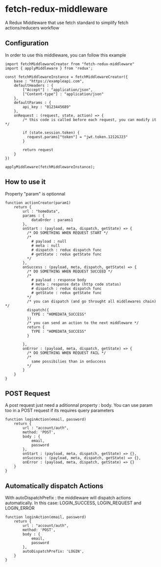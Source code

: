 # fetch-redux-middleware

A Redux Middleware that use fetch standard to simplify fetch actions/reducers workflow

## Configuration

In order to use this middleware, you can follow this example

    import fetchMiddlewareCreator from "fetch-redux-middleware"
    import { applyMiddleware } from 'redux';

    const fetchMiddlewareInstance = fetchMiddlewareCreator({
        base : "https://exampleapi.com",
        defaultHeaders : {
            ["Accept"] : "application/json",
            ["Content-type"] : "application/json"
        },
        defaultParams : {
            api_key : "0123445689"
        },
        onRequest : (request, state, action) => {
            /* this code is called before each request, you can modify it */

            if (state.session.token) {
              request.params["token"] = "jwt.token.1212GJ23"
            }

            return request
        }
    })

    applyMiddleware(fetchMiddlewareInstance);


## How to use it

  Property "param" is optionnal

    function actionCreator(param1)
        return {
            url : "homeData",
            params : {
                dataOrder : params1
            },
            onStart : (payload, meta, dispatch, getState) => {
              /* DO SOMETHING WHEN REQUEST START */
              /*
                # payload : null
                # meta : null
                # dispatch : redux dispatch func
                # getState : redux getState func
              */
            },
            onSuccess : (payload, meta, dispatch, getState) => {
              /* DO SOMETHING WHEN REQUEST SUCCEED */
              /*
                # payload : response body
                # meta : response data (http code status)
                # dispatch : redux dispatch func
                # getState : redux getState func
              */
              /* you can dispatch (and go throught all middlewares chain) */
              dispatch({
                TYPE : "HOMEDATA_SUCCESS"
              })
              /* you can send an action to the next middleware */
              return {
                TYPE : "HOMEDATA_SUCCESS"
              }

            },
            onError : (payload, meta, dispatch, getState) => {
              /* DO SOMETHING WHEN REQUEST FAIL */
              /*
                same possibilies than in onSuccess
              */
            }
        }
    }

## POST Request

  A post request just need a aditionnal property : body. You can use param too in a POST request if its requires query parameters

    function loginAction(email, password)
        return {
            url : "account/auth",
            method: 'POST',
            body : {
                email,
                password
            },
            onStart : (payload, meta, dispatch, getState) => {},
            onSuccess : (payload, meta, dispatch, getState) => {},
            onError : (payload, meta, dispatch, getState) => {}
        }
    }

## Automatically dispatch Actions

  With autoDispatchPrefix : the middleware will dispatch actions automatically. In this case: LOGIN_SUCCESS, LOGIN_REQUEST and LOGIN_ERROR

    function loginAction(email, password)
        return {
            url : "account/auth",
            method: 'POST',
            body : {
                email,
                password
            },
            autoDispatchPrefix: 'LOGIN',
        }
    }

